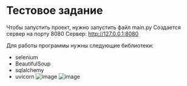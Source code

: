 # Тестовое задание
Чтобы запустить проект, нужно запустить файл main.py
Создается сервер на порту 8080
Сервер:
http://127.0.0.1:8080

Для работы программы нужны следующие библиотеки:
* selenium
* BeautifulSoup
* sqlalchemy
* uvicorn
![image](https://github.com/user-attachments/assets/74cbd961-6069-498c-bd28-8757cedffc2d)
![image](https://github.com/user-attachments/assets/88160ba6-9d71-4919-b03e-04b98c7a5f05)


